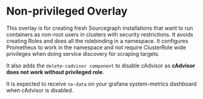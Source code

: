 # Non-privileged Overlay

This overlay is for creating fresh Sourcegraph installations that want to run containers as non-root users in clusters with security restrictions.
It avoids creating Roles and does all the rolebinding in a namespace. It configures Prometheus to work in the namespace and not require ClusterRole wide privileges when doing service discovery for scraping targets.

It also adds the `delete-cadvisor component` to disable cAdvisor as **cAdvisor does not work without privileged role**.

It is expected to receive `no-data` on your grafana system-metrics dashboard when cAdvisor is disabled.
